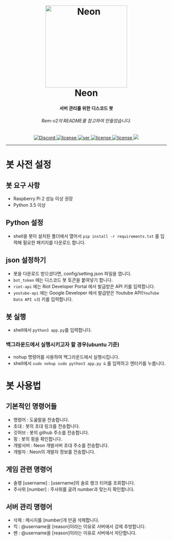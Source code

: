 <h1 align="center">
    <a href="https://discord.gg/PAC6dvw"><img src="http://i.imgur.com/VOKVy0m.jpg" width="256px" alt="Neon"></a>
  <br>
    Neon
  <br>
<h4 align="center">서버 관리를 위한 디스코드 봇</h4>
<h6 align="center">Rem-v2의 README를 참고하여 만들었습니다.</h6>
    
<p align="center">
      <a href="https://discord.gg/PAC6dvw" target="_blank"><img src="https://img.shields.io/badge/discord-server!-blue?logo=discord" alt="Discord"
      </a>
    <a href="https://discordapp.com/oauth2/authorize?client_id=559709567903072256&scope=bot" target="_blank"><img src="https://img.shields.io/badge/bot-add!-blue?logo=discord" alt="license">
    </a>
    <a href="https://www.python.org/downloads" target="_blank"><img src="https://img.shields.io/badge/python-%E2%89%A53.8-blue" alt="ver">
    </a>
  <a href="https://www.python.org/downloads" target="_blank"><img src="https://img.shields.io/github/license/sevrino/neonbot" alt="license">
  </a>
  <a href="https://github.com/sevrino/neonbot/issues" target="_blank"><img src="https://img.shields.io/github/issues/sevrino/neonbot" alt="license">
  </a>
  <a href="https://www.codacy.com/manual/sevrino/neonbot?utm_source=github.com&amp;utm_medium=referral&amp;utm_content=sevrino/neonbot&amp;utm_campaign=Badge_Grade" target="_blank"><img src="https://api.codacy.com/project/badge/Grade/e106e496272445a2974cb3fb7f918d8e"></a>
  </p>

---

# 봇 사전 설정

## 봇 요구 사항

- Raspberry Pi 2 성능 이상 권장
- Python 3.5 이상

## Python 설정

- shell을 봇이 설치된 폴더에서 열어서 `pip install -r requirements.txt` 를 입력해 필요한 패키지를 다운로드 합니다.

## json 설정하기

- 봇을 다운로드 받으셨다면, config/setting.json 파일을 엽니다.
- `bot_token` 에는 디스코드 봇 토큰을 붙여넣기 합니다.
- `riot-api` 에는 Riot Developer Portal 에서 발급받은 API 키를 입력합니다.
- `youtube-api` 에는 Google Developer 에서 발급받은 Youtube API(`YouTube Data API v3`) 키를 입력합니다.

## 봇 실행

- shell에서 `python3 app.py`를 입력합니다.

### 백그라운드에서 실행시키고자 할 경우(ubuntu 기준)

- nohup 명령어를 사용하여 백그라운드에서 실행시킵니다.
- shell에서 `sudo nohup sudo python3 app.py &` 를 입력하고 엔터키를 누릅니다.

# 봇 사용법

## 기본적인 명령어들

- 명령어 : 도움말을 전송합니다.
- 초대 : 봇의 초대 링크를 전송합니다.
- 깃허브 : 봇의 github 주소를 전송합니다.
- 핑 : 봇의 핑을 확인합니다.
- 개발서버 : Neon 개발서버 초대 주소를 전송합니다.
- 개발자 : Neon의 개발자 정보를 전송합니다.

## 게임 관련 명령어

- 솔랭 [username] : [username]의 솔로 랭크 티어를 조회합니다.
- 주사위 [number] : 주사위를 굴려 number과 맞는지 확인합니다.

## 서버 관리 명령어

- 삭제 : 메시지를 [number]개 만큼 삭제합니다.
- 킥 : @username을 [reason]이라는 이유로 서버에서 강제 추방합니다.
- 밴 : @username을 [reason]이라는 이유로 서버에서 차단합니다.
